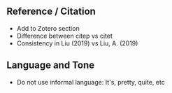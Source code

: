 ## Reference / Citation
* Add to Zotero section
* Difference between citep vs citet
* Consistency in Liu (2019) vs Liu, A. (2019) 

## Language and Tone
* Do not use informal language: It's, pretty, quite, etc
